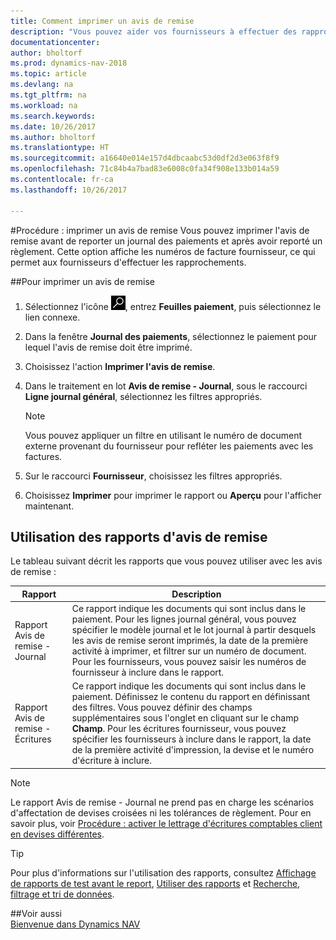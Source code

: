 ```yaml
---
title: Comment imprimer un avis de remise
description: "Vous pouvez aider vos fournisseurs à effectuer des rapprochements en imprimant des avis de remise avant de reporter un journal des paiements et après avoir reporté un règlement."
documentationcenter: 
author: bholtorf
ms.prod: dynamics-nav-2018
ms.topic: article
ms.devlang: na
ms.tgt_pltfrm: na
ms.workload: na
ms.search.keywords: 
ms.date: 10/26/2017
ms.author: bholtorf
ms.translationtype: HT
ms.sourcegitcommit: a16640e014e157d4dbcaabc53d0df2d3e063f8f9
ms.openlocfilehash: 71c84b4a7bad83e6008c0fa34f908e133b014a59
ms.contentlocale: fr-ca
ms.lasthandoff: 10/26/2017

---
```


#<a name="how-to-print-remittance-advice"></a>Procédure : imprimer un avis de remise
Vous pouvez imprimer l'avis de remise avant de reporter un journal des paiements et après avoir reporté un règlement. Cette option affiche les numéros de facture fournisseur, ce qui permet aux fournisseurs d'effectuer les rapprochements.

##<a name="to-print-remittance-advice"></a>Pour imprimer un avis de remise
1. Sélectionnez l'icône ![Page ou état pour la recherche](media/ui-search/search_small.png "Page ou état pour la recherche"), entrez **Feuilles paiement**, puis sélectionnez le lien connexe.  
2. Dans la fenêtre **Journal des paiements**, sélectionnez le paiement pour lequel l'avis de remise doit être imprimé.  
3. Choisissez l'action **Imprimer l'avis de remise**.  
4. Dans le traitement en lot **Avis de remise - Journal**, sous le raccourci **Ligne journal général**, sélectionnez les filtres appropriés.  
  
    >[!Note]
    > Vous pouvez appliquer un filtre en utilisant le numéro de document externe provenant du fournisseur pour refléter les paiements avec les factures.

5. Sur le raccourci **Fournisseur**, choisissez les filtres appropriés.  
6. Choisissez **Imprimer** pour imprimer le rapport ou **Aperçu** pour l'afficher maintenant.  

## <a name="using-remittance-advice-reports"></a>Utilisation des rapports d'avis de remise
Le tableau suivant décrit les rapports que vous pouvez utiliser avec les avis de remise :

|Rapport|Description|
|----|----|
|Rapport Avis de remise - Journal|Ce rapport indique les documents qui sont inclus dans le paiement. Pour les lignes journal général, vous pouvez spécifier le modèle journal et le lot journal à partir desquels les avis de remise seront imprimés, la date de la première activité à imprimer, et filtrer sur un numéro de document. Pour les fournisseurs, vous pouvez saisir les numéros de fournisseur à inclure dans le rapport. |
|Rapport Avis de remise - Écritures| Ce rapport indique les documents qui sont inclus dans le paiement. Définissez le contenu du rapport en définissant des filtres. Vous pouvez définir des champs supplémentaires sous l'onglet en cliquant sur le champ **Champ**. Pour les écritures fournisseur, vous pouvez spécifier les fournisseurs à inclure dans le rapport, la date de la première activité d'impression, la devise et le numéro d'écriture à inclure. |

> [!Note]
> Le rapport Avis de remise - Journal ne prend pas en charge les scénarios d'affectation de devises croisées ni les tolérances de règlement. Pour en savoir plus, voir [Procédure : activer le lettrage d'écritures comptables client en devises différentes](finance-how-enable-application-ledger-entries-different-currencies.md).

> [!Tip]
> Pour plus d'informations sur l'utilisation des rapports, consultez [Affichage de rapports de test avant le report](ui-how-view-test-reports-posting.md), [Utiliser des rapports](ui-work-report.md) et [Recherche, filtrage et tri de données](ui-enter-criteria-filters.md).

##<a name="see-also"></a>Voir aussi  
[Bienvenue dans Dynamics NAV](across-get-started.md)
